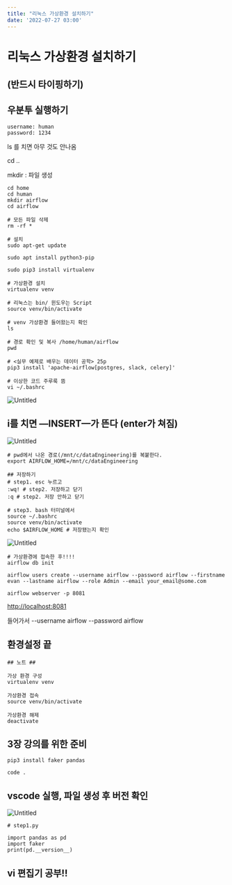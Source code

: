 ```yaml
---
title: "리눅스 가상환경 설치하기"
date: '2022-07-27 03:00'
---
```

# 리눅스 가상환경 설치하기
## (반드시 타이핑하기)

## 우분투 실행하기

```
username: human
password: 1234
```

ls 를 치면 아무 것도 안나옴

cd ..

mkdir : 파일 생성

```
cd home
cd human
mkdir airflow
cd airflow

# 모든 파일 삭제
rm -rf *

# 설치
sudo apt-get update

sudo apt install python3-pip

sudo pip3 install virtualenv

# 가상환경 설치
virtualenv venv

# 리눅스는 bin/ 윈도우는 Script
source venv/bin/activate

# venv 가상환경 들어왔는지 확인
ls

# 경로 확인 및 복사 /home/human/airflow
pwd

# <실무 예제로 배우는 데이터 공학> 25p
pip3 install 'apache-airflow[postgres, slack, celery]'

# 이상한 코드 주루룩 뜸
vi ~/.bashrc
```

![Untitled](images/Installing_a_virtual_environment/Untitled.png)

## i를 치면 —INSERT—가 뜬다 (enter가 쳐짐)

![Untitled](images/Installing_a_virtual_environment/Untitled%201.png)

```
# pwd에서 나온 경로(/mnt/c/dataEngineering)를 복붙한다.
export AIRFLOW_HOME=/mnt/c/dataEngineering

## 저장하기
# step1. esc 누르고 
:wq! # step2. 저장하고 닫기
:q # step2. 저장 안하고 닫기

# step3. bash 터미널에서
source ~/.bashrc
source venv/bin/activate
echo $AIRFLOW_HOME # 저장됐는지 확인
```

![Untitled](images/Installing_a_virtual_environment/Untitled%202.png)

```
# 가상환경에 접속한 후!!!!
airflow db init

airflow users create --username airflow --password airflow --firstname evan --lastname airflow --role Admin --email your_email@some.com

airflow webserver -p 8081
```

[http://localhost:8081](http://localhost:8081/home)

들어가서 --username airflow --password airflow

## 환경설정 끝

```
## 노트 ##

가상 환경 구성
virtualenv venv

가상환경 접속
source venv/bin/activate

가상환경 해제
deactivate
```

## 3장 강의를 위한 준비

```
pip3 install faker pandas

code .
```

## vscode 실행, 파일 생성 후 버전 확인

![Untitled](images/Installing_a_virtual_environment/Untitled%203.png)

```
# step1.py

import pandas as pd
import faker
print(pd.__version__)
```

## vi 편집기 공부!!